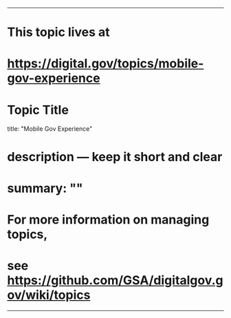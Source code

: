 
---
# This topic lives at
# https://digital.gov/topics/mobile-gov-experience

# Topic Title
title: "Mobile Gov Experience"

# description — keep it short and clear
# summary: ""


# For more information on managing topics,
# see https://github.com/GSA/digitalgov.gov/wiki/topics
---